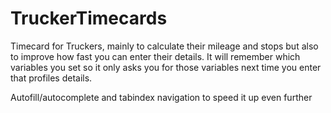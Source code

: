 # TruckerTimecards

Timecard for Truckers, mainly to calculate their mileage and stops but also to improve how fast you can enter their details. It will remember which variables you set
so it only asks you for those variables next time you enter that profiles details.

Autofill/autocomplete and tabindex navigation to speed it up even further
